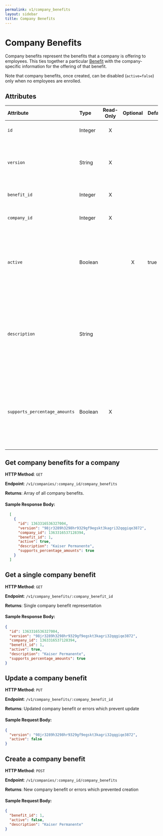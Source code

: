 ```yaml
---
permalink: v1/company_benefits
layout: sidebar
title: Company Benefits
---
```


# Company Benefits

Company benefits represent the benefits that a company is offering to employees. This ties together a particular <a href="/v1/benefits">Benefit</a> with the company-specific information for the offering of that benefit.

Note that company benefits, once created, can be disabled (`active=false`) only when no employees are enrolled.

## Attributes

| Attribute                     | Type              | Read-Only | Optional | Default | Description
| :----------                   |:-------------     |:---------:|:--------:|:--------|:-------------
| `id`                          | Integer           |     X     |          |         | the unique identifier of this company benefit
| `version`                     | String            |     X     |          |         | version of this object. See <a href="/v1/considerations/versioning/">the versioning documentation</a> for a more in depth explaination of versions
| `benefit_id`                 | Integer            |     X     |          |         | id for the benefit to which this company benefit belongs
| `company_id`                 | Integer            |     X     |          |         | id for the company to which this company benefit belongs
| `active`                      |  Boolean          |           |     X    | true    | if true, employees may actively participate. May only be set to false if no employees are actively participating (e.g. if an Employee Benefit exists with this company_benefit_id)
| `description`                      |  String            |           |          |         | description of this benfit offering. For example, a company may offer multiple benefits with `benefit_id` 1 (for Medical Insurance.) So here they would put something more specific like "Kaiser Permanente" or "Blue Cross/ Blue Shield"
| `supports_percentage_amounts`               | Boolean           |      X     |          |         | if true, employee deductions and company contributions can be set as percentages of payroll for an individual employee. This is determined by the type of benefit, so not settable by the client.


## Get company benefits for a company

**HTTP Method**: `GET`

**Endpoint**: `/v1/companies/:company_id/company_benefits`

**Returns**: Array of all company benefits.

#### Sample Response Body:

```json
  [
    {
      "id": 1363316536327004,
      "version": "98jr3289h3298hr9329gf9egskt3kagri32qqgiqe3872",
      "company_id": 1363316537128394,
      "benefit_id": 1,
      "active": true,
      "description": "Kaiser Permanente",
      "supports_percentage_amounts": true
    }
  ]
```

## Get a single company benefit

**HTTP Method**: `GET`

**Endpoint**: `/v1/company_benefits/:company_benefit_id`

**Returns**: Single company benefit representation

#### Sample Response Body:

```json
{
  "id": 1363316536327004,
  "version": "98jr3289h3298hr9329gf9egskt3kagri32qqgiqe3872",
  "company_id": 1363316537128394,
  "benefit_id": 1,
  "active": true,
  "description": "Kaiser Permanente",
  "supports_percentage_amounts": true
}
```

## Update a company benefit

**HTTP Method**: `PUT`

**Endpoint**: `/v1/company_benefits/:company_benefit_id`

**Returns**: Updated company benefit or errors which prevent update

#### Sample Request Body:

```json
{
  "version": "98jr3289h3298hr9329gf9egskt3kagri32qqgiqe3872",
  "active": false
}
```

## Create a company benefit

**HTTP Method**: `POST`

**Endpoint**: `/v1/companies/:company_id/company_benefits`

**Returns**: New company benefit or errors which prevented creation

#### Sample Request Body:

```json
{
  "benefit_id": 1,
  "active": false,
  "description": "Kaiser Permanente"
}
```
